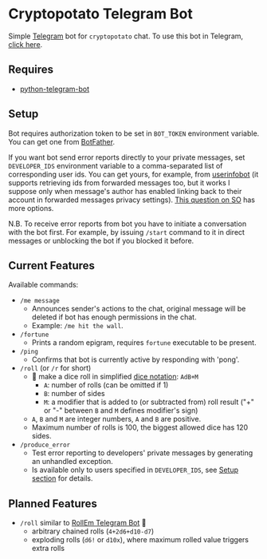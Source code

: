 # Cryptopotato Telegram Bot
Simple [Telegram](https://telegram.org) bot for `cryptopotato` chat. To use this bot in Telegram, [click here](https://telegram.me/devpotato_bot).

## Requires
* [python-telegram-bot](https://github.com/python-telegram-bot/python-telegram-bot)

## Setup
Bot requires authorization token to be set in `BOT_TOKEN` environment variable. You can get one from [BotFather](https://telegram.me/botfather).

If you want bot send error reports directly to your private messages, set `DEVELOPER_IDS` environment variable to a comma-separated list of corresponding user ids. You can get yours, for example, from [userinfobot](https://t.me/userinfobot) (it supports retrieving ids from forwarded messages too, but it works I suppose only when message's author has enabled linking back to their account in forwarded messages privacy settings). [This question on SO](https://stackoverflow.com/questions/32683992/find-out-my-own-user-id-for-sending-a-message-with-telegram-api) has more options.

N.B. To receive error reports from bot you have to initiate a conversation with the bot first. For example, by issuing `/start` command to it in direct messages or unblocking the bot if you blocked it before.

## Current Features
Available commands:
* `/me message`
    - Announces sender's actions to the chat, original message will be deleted if bot has enough permissions in the chat.
    - Example: `/me hit the wall`.
* `/fortune`
    - Prints a random epigram, requires `fortune` executable to be present.
* `/ping`
    - Confirms that bot is currently active by responding with 'pong'.
* `/roll` (or `/r` for short)
    - 🚧 make a dice roll in simplified [dice notation](https://en.wikipedia.org/wiki/Dice_notation): `AdB+M`
        - `A`: number of rolls (can be omitted if 1)
        - `B`: number of sides
        - `M`: a modifier that is added to (or subtracted from) roll result ("+" or "-" between `B` and `M` defines modifier's sign)
    - `A`, `B` and `M` are integer numbers, `A` and `B` are positive.
    - Maximum number of rolls is 100, the biggest allowed dice has 120 sides.
* `/produce_error`
    - Test error reporting to developers' private messages by generating an unhandled exception.
    - Is available only to users specified in `DEVELOPER_IDS`, see [Setup section](#setup) for details.

## Planned Features
* `/roll` similar to [RollEm Telegram Bot](https://github.com/treetrnk/rollem-telegram-bot) 🚧
    - arbitrary chained rolls (`4+2d6+d10-d7`)
    - exploding rolls (`d6!` or `d10x`), where maximum rolled value triggers extra rolls

